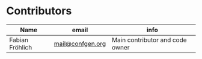 Contributors
============

| Name | email | info |
|------|-------|------|
| Fabian Fröhlich | mail@confgen.org | Main contributor and code owner |
